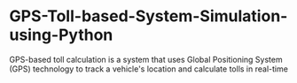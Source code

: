 # GPS-Toll-based-System-Simulation-using-Python
GPS-based toll calculation is a system that uses Global Positioning System (GPS) technology to track  a vehicle's location and calculate tolls in real-time
